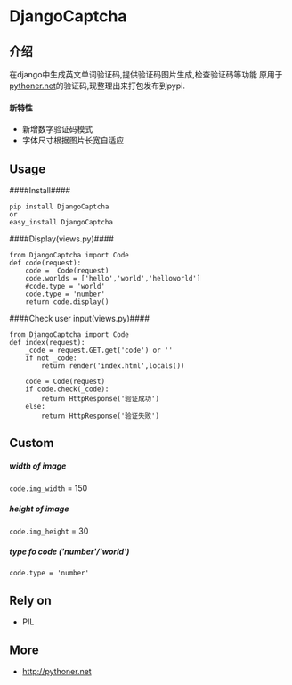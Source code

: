 DjangoCaptcha 
=======================
介绍
----
在django中生成英文单词验证码,提供验证码图片生成,检查验证码等功能
原用于[pythoner.net](http://pythoner.net)的验证码,现整理出来打包发布到pypi.

#### 新特性
+ 新增数字验证码模式
+ 字体尺寸根据图片长宽自适应


Usage
---
####Install####
```
pip install DjangoCaptcha
or
easy_install DjangoCaptcha
```
####Display(views.py)####
```
from DjangoCaptcha import Code
def code(request):
    code =  Code(request)
    code.worlds = ['hello','world','helloworld']
    #code.type = 'world'
    code.type = 'number'
    return code.display()
```

####Check user input(views.py)####
```
from DjangoCaptcha import Code
def index(request):
    _code = request.GET.get('code') or ''
    if not _code:
        return render('index.html',locals())

    code = Code(request)
    if code.check(_code):
        return HttpResponse('验证成功')
    else:
        return HttpResponse('验证失败')
```

Custom
-----
##### width of image
`code.img_width` = 150
##### height of image 
`code.img_height` = 30
##### type fo code ('number'/'world')
`code.type = 'number'`

Rely on
----
+ PIL

More
----
+ <http://pythoner.net>
